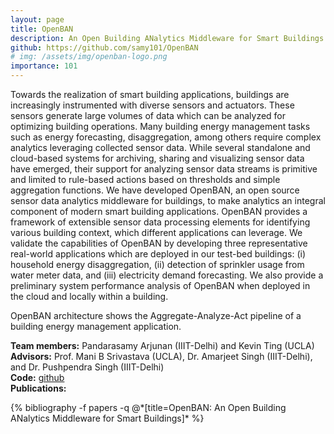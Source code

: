 ```yaml
---
layout: page
title: OpenBAN
description: An Open Building ANalytics Middleware for Smart Buildings
github: https://github.com/samy101/OpenBAN
# img: /assets/img/openban-logo.png
importance: 101
---
```


Towards the realization of smart building applications, buildings are increasingly instrumented with diverse sensors and actuators. These sensors generate large volumes of data which can be analyzed for optimizing building operations. Many building energy management tasks such as energy forecasting, disaggregation, among others require complex analytics leveraging collected sensor data. While several standalone and cloud-based systems for archiving, sharing and visualizing sensor data have emerged, their support for analyzing sensor data streams is primitive and limited to rule-based actions based on thresholds and simple aggregation functions. We have developed OpenBAN, an open source sensor data analytics middleware for buildings, to make analytics an integral component of modern smart building applications. OpenBAN provides a framework of extensible sensor data processing elements for identifying various building context, which different applications can leverage. We validate the capabilities of OpenBAN by developing three representative real-world applications which are deployed in our test-bed buildings: (i) household energy disaggregation, (ii) detection of sprinkler usage from water meter data, and (iii) electricity demand forecasting. We also provide a preliminary system performance analysis of OpenBAN when deployed in the cloud and locally within a building.

<div class="row">
    <div class="col-sm mt-3 mt-md-0 text-center">
        <img class="img-fluid rounded z-depth-1" src="{{ '/assets/img/openban.jpg' | relative_url }}" alt="" title="OpenBAN Architecture"/>
    </div>
</div>
<div class="caption">
    OpenBAN architecture shows the Aggregate-Analyze-Act pipeline of a building energy management application.
</div>

**Team members:** Pandarasamy Arjunan (IIIT-Delhi) and Kevin Ting (UCLA)<br>
**Advisors:** Prof. Mani B Srivastava (UCLA), Dr. Amarjeet Singh (IIIT-Delhi), and Dr. Pushpendra Singh (IIIT-Delhi)<br>
**Code:** [github](https://github.com/samy101/OpenBAN)<br>
**Publications:** 
<div class="publications">
  {% bibliography -f papers -q @*[title=OpenBAN: An Open Building ANalytics Middleware for Smart Buildings]* %}
</div>
